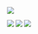 


[![](http://github-readme-streak-stats.herokuapp.com?user=FlorianGrollich&theme=transparent&hide_border=true&border_radius=0)](https://git.io/streak-stats)<br/>

[![](https://shiny-space-eureka-w5pvqw46qrqhv67v-3000.app.github.dev/field/0)](https://shiny-space-eureka-w5pvqw46qrqhv67v-3000.app.github.dev/action/0)
[![](https://shiny-space-eureka-w5pvqw46qrqhv67v-3000.app.github.dev/field/1)](https://shiny-space-eureka-w5pvqw46qrqhv67v-3000.app.github.dev/action/1)
[![](https://shiny-space-eureka-w5pvqw46qrqhv67v-3000.app.github.dev/field/2)](https://shiny-space-eureka-w5pvqw46qrqhv67v-3000.app.github.dev/action/2)

